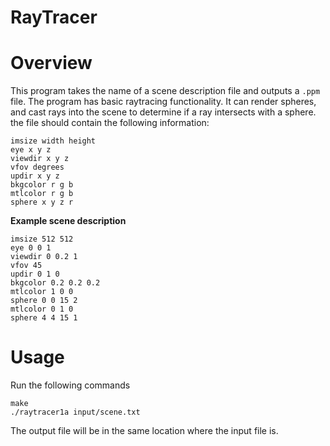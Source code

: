 # RayTracer

# Overview
This program takes the name of a scene description file and outputs a `.ppm` file. The program has basic raytracing functionality. It can render spheres, and cast rays into the scene to determine if a ray intersects with a sphere. the file should contain the following information:
```
imsize width height
eye x y z
viewdir x y z
vfov degrees
updir x y z
bkgcolor r g b
mtlcolor r g b
sphere x y z r
```
**Example scene description**
```
imsize 512 512
eye 0 0 1
viewdir 0 0.2 1
vfov 45
updir 0 1 0
bkgcolor 0.2 0.2 0.2
mtlcolor 1 0 0
sphere 0 0 15 2
mtlcolor 0 1 0
sphere 4 4 15 1
```

# Usage
Run the following commands
```
make
./raytracer1a input/scene.txt
```
The output file will be in the same location where the input file is.
